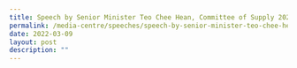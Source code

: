 ```yaml
---
title: Speech by Senior Minister Teo Chee Hean, Committee of Supply 2021, 8 March 2022
permalink: /media-centre/speeches/speech-by-senior-minister-teo-chee-hean-committee-of-supply-2022-4-march-2022
date: 2022-03-09
layout: post
description: ""
---
```


